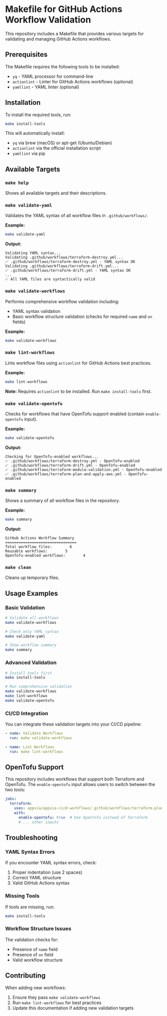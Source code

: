 # Makefile for GitHub Actions Workflow Validation

This repository includes a Makefile that provides various targets for validating and managing GitHub Actions workflows.

## Prerequisites

The Makefile requires the following tools to be installed:

- `yq` - YAML processor for command-line
- `actionlint` - Linter for GitHub Actions workflows (optional)
- `yamllint` - YAML linter (optional)

## Installation

To install the required tools, run:

```bash
make install-tools
```

This will automatically install:

- `yq` via brew (macOS) or apt-get (Ubuntu/Debian)
- `actionlint` via the official installation script
- `yamllint` via pip

## Available Targets

### `make help`

Shows all available targets and their descriptions.

### `make validate-yaml`

Validates the YAML syntax of all workflow files in `.github/workflows/`.

**Example:**

```bash
make validate-yaml
```

**Output:**

```
Validating YAML syntax...
Validating .github/workflows/terraform-destroy.yml...
✅ .github/workflows/terraform-destroy.yml - YAML syntax OK
Validating .github/workflows/terraform-drift.yml...
✅ .github/workflows/terraform-drift.yml - YAML syntax OK
...
✅ All YAML files are syntactically valid
```

### `make validate-workflows`

Performs comprehensive workflow validation including:

- YAML syntax validation
- Basic workflow structure validation (checks for required `name` and `on` fields)

**Example:**

```bash
make validate-workflows
```

### `make lint-workflows`

Lints workflow files using `actionlint` for GitHub Actions best practices.

**Example:**

```bash
make lint-workflows
```

**Note:** Requires `actionlint` to be installed. Run `make install-tools` first.

### `make validate-opentofu`

Checks for workflows that have OpenTofu support enabled (contain `enable-opentofu` input).

**Example:**

```bash
make validate-opentofu
```

**Output:**

```
Checking for OpenTofu-enabled workflows...
✅ .github/workflows/terraform-destroy.yml - OpenTofu-enabled
✅ .github/workflows/terraform-drift.yml - OpenTofu-enabled
✅ .github/workflows/terraform-module-validation.yml - OpenTofu-enabled
✅ .github/workflows/terraform-plan-and-apply-aws.yml - OpenTofu-enabled
```

### `make summary`

Shows a summary of all workflow files in the repository.

**Example:**

```bash
make summary
```

**Output:**

```
GitHub Actions Workflow Summary
================================
Total workflow files:        6
Reusable workflows:        5
OpenTofu-enabled workflows:        4
```

### `make clean`

Cleans up temporary files.

## Usage Examples

### Basic Validation

```bash
# Validate all workflows
make validate-workflows

# Check only YAML syntax
make validate-yaml

# Show workflow summary
make summary
```

### Advanced Validation

```bash
# Install tools first
make install-tools

# Run comprehensive validation
make validate-workflows
make lint-workflows
make validate-opentofu
```

### CI/CD Integration

You can integrate these validation targets into your CI/CD pipeline:

```yaml
- name: Validate Workflows
  run: make validate-workflows

- name: Lint Workflows
  run: make lint-workflows
```

## OpenTofu Support

This repository includes workflows that support both Terraform and OpenTofu. The `enable-opentofu` input allows users to switch between the two tools:

```yaml
jobs:
  terraform:
    uses: appvia/appvia-cicd-workflows/.github/workflows/terraform-plan-and-apply-aws.yml@main
    with:
      enable-opentofu: true  # Use OpenTofu instead of Terraform
      # ... other inputs
```

## Troubleshooting

### YAML Syntax Errors

If you encounter YAML syntax errors, check:

1. Proper indentation (use 2 spaces)
2. Correct YAML structure
3. Valid GitHub Actions syntax

### Missing Tools

If tools are missing, run:

```bash
make install-tools
```

### Workflow Structure Issues

The validation checks for:

- Presence of `name` field
- Presence of `on` field
- Valid workflow structure

## Contributing

When adding new workflows:

1. Ensure they pass `make validate-workflows`
2. Run `make lint-workflows` for best practices
3. Update this documentation if adding new validation targets
